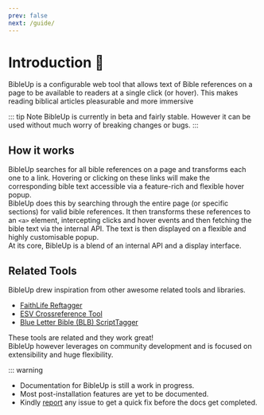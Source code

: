 ```yaml
---
prev: false
next: /guide/
---
```


# Introduction 📖
BibleUp is a configurable web tool that allows text of Bible references on a page to be available to readers at a single click (or hover). This makes reading biblical articles pleasurable and more immersive

::: tip Note
BibleUp is currently in beta and fairly stable. However it can be used without much worry of breaking changes or bugs.
::: 

## How it works
BibleUp searches for all bible references on a page and transforms each one to a link. Hovering or clicking on these links will make the corresponding bible text accessible via a feature-rich and flexible hover popup. <br>
BibleUp does this by searching through the entire page (or specific sections) for valid bible references. It then transforms these references to an `<a>` element, intercepting clicks and hover events and then fetching the bible text via the internal API. The text is then displayed on a flexible and highly customisable popup.<br>
At its core, BibleUp is a blend of an internal API and a display interface.

## Related Tools
BibleUp drew inspiration from other awesome related tools and libraries. 
- [FaithLife Reftagger](https://faithlife.com/products/reftagger)
- [ESV Crossreference Tool](https://www.esv.org/resources/esv-crossreference-tool/)
- [Blue Letter Bible (BLB) ScriptTagger](https://www.blueletterbible.org/webtools/blb_scripttagger.cfm)

These tools are related and they work great!<br>
BibleUp however leverages on community development and is focused on extensibility and huge flexibility.

::: warning
- Documentation for BibleUp is still a work in progress.
- Most post-installation features are yet to be documented.
- Kindly [report](https://github.com/Bibleup/bibleup/issues) any issue to get a quick fix before the docs get completed.